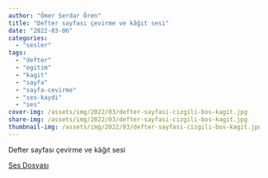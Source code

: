 ```yaml
---
author: "Ömer Serdar Ören"
title: "Defter sayfası çevirme ve kâğıt sesi"
date: "2022-03-06"
categories: 
  - "sesler"
tags: 
  - "defter"
  - "egitim"
  - "kagit"
  - "sayfa"
  - "sayfa-cevirme"
  - "ses-kaydi"
  - "ses"
cover-img: /assets/img/2022/03/defter-sayfasi-cizgili-bos-kagit.jpg
share-img: /assets/img/2022/03/defter-sayfasi-cizgili-bos-kagit.jpg
thumbnail-img: /assets/img/2022/03/defter-sayfasi-cizgili-bos-kagit.jpg
---
```


Defter sayfası çevirme ve kâğıt sesi

[Ses Dosyası](/assets/sounds/2022/03/defter-sayfasi-cevirme-ve-kagit-sesi.mp3)